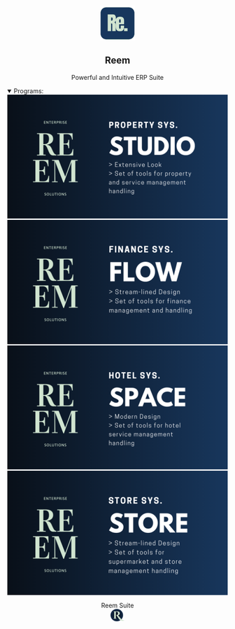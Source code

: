 <div align="center">
    <a href="https://reemsuite.com">
	<img src="./reem/public/images/trademarks/icon.png" alt="Reem Logo" height="80px" width="80xp"/>
    </a>
    <h2>Reem</h2>
    <p align="center">
        <p>Powerful and Intuitive ERP Suite</p>
    </p>
</div>

<details open>

<summary>Programs:</summary>
	<img src="./reem/public/images/trademarks/studio-bg.png" alt="Reem Studio" width="auto"/>
	<img src="./reem/public/images/trademarks/flow-bg.png" alt="Reem Flow" width="auto"/>
	<img src="./reem/public/images/trademarks/space-bg.png" alt="Reem Space" width="auto"/>
	<img src="./reem/public/images/trademarks/store-bg.png" alt="Reem Store" width="auto"/>
</details>

<div align="center" style="padding-top: 0.75rem;">
	Reem Suite <br />
	<a href="https://reemsuite.com" target="_blank">
		<picture>
			<source media="(prefers-color-scheme: dark)" srcset="./reem/public/images/trademarks/web_icon.png">
			<img src="./reem/public/images/trademarks/web_icon.png" alt="Reem Suite" height="28"/>
		</picture>
	</a>
</div>
